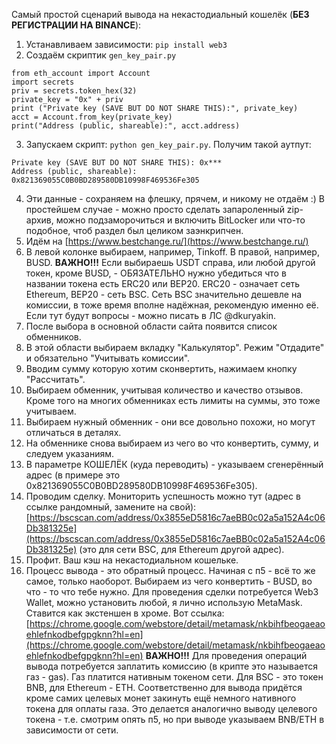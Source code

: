 Самый простой сценарий вывода на некастодиальный кошелёк (**БЕЗ РЕГИСТРАЦИИ НА BINANCE**):

1. Устанавливаем зависимости: `pip install web3`
2. Cоздаём скриптик `gen_key_pair.py`
```
from eth_account import Account
import secrets
priv = secrets.token_hex(32)
private_key = "0x" + priv
print ("Private key (SAVE BUT DO NOT SHARE THIS):", private_key)
acct = Account.from_key(private_key)
print("Address (public, shareable):", acct.address)
```
3. Запускаем скрипт: `python gen_key_pair.py`. Получим такой аутпут:
```
Private key (SAVE BUT DO NOT SHARE THIS): 0x***
Address (public, shareable): 0x821369055C0B0BD289580DB10998F469536Fe305
```
4. Эти данные - сохраняем на флешку, прячем, и никому не отдаём :) В простейшем случае - можно просто сделать запароленный zip-архив, можно подзаморочиться и включить BitLocker или что-то подобное, чтоб раздел был целиком заэнкрипчен.
5. Идём на [https://www.bestchange.ru/](https://www.bestchange.ru/)
6. В левой колонке выбираем, например, Tinkoff. В правой, например, BUSD. **ВАЖНО!!!** Если выбираешь USDT справа, или любой другой токен, кроме BUSD, - ОБЯЗАТЕЛЬНО нужно убедиться что в названии токена есть ERC20 или BEP20. ERC20 - означает сеть Ethereum, BEP20 - сеть BSC. Сеть BSC значительно дешевле на комиссии, в тоже время вполне надёжная, рекомендую именно её. Если тут будут вопросы - можно писать в ЛС @dkuryakin.
7. После выбора в основной области сайта появится список обменников.
8. В этой области выбираем вкладку "Калькулятор". Режим "Отдадите" и обязательно "Учитывать комиссии".
9. Вводим сумму которую хотим сконвертить, нажимаем кнопку "Рассчитать".
10. Выбираем обменник, учитывая количество и качество отзывов. Кроме того на многих обменниках есть лимиты на суммы, это тоже учитываем.
11. Выбираем нужный обменник - они все довольно похожи, но могут отличаться в деталях.
12. На обменнике снова выбираем из чего во что конвертить, сумму, и следуем указаниям.
13. В параметре КОШЕЛЁК (куда переводить) - указываем сгенерённый адрес (в примере это 0x821369055C0B0BD289580DB10998F469536Fe305).
14. Проводим сделку. Мониторить успешность можно тут (адрес в ссылке рандомный, замените на свой): [https://bscscan.com/address/0x3855eD5816c7aeBB0c02a5a152A4c06Db381325e](https://bscscan.com/address/0x3855eD5816c7aeBB0c02a5a152A4c06Db381325e) (это для сети BSC, для Ethereum другой адрес).
15. Профит. Ваш кэш на некастодиальном кошельке.
16. Процесс вывода - это обратный процесс. Начиная с п5 - всё то же самое, только наоборот. Выбираем из чего конвертить - BUSD, во что - то что тебе нужно. Для проведения сделки потребуется Web3 Wallet, можно установить любой, я лично использую MetaMask. Ставится как экстеншен в хроме. Вот ссылка: [https://chrome.google.com/webstore/detail/metamask/nkbihfbeogaeaoehlefnkodbefgpgknn?hl=en](https://chrome.google.com/webstore/detail/metamask/nkbihfbeogaeaoehlefnkodbefgpgknn?hl=en) **ВАЖНО!!!** Для проведения операций вывода потребуется заплатить комиссию (в крипте это называется газ - gas). Газ платится нативным токеном сети. Для BSC - это токен BNB, для Ethereum - ETH. Соответственно для вывода придётся кроме самих целевых монет закинуть ещё немного нативного токена для оплаты газа. Это делается аналогично выводу целевого токена - т.е. смотрим опять п5, но при выводе указываем BNB/ETH в зависимости от сети.
